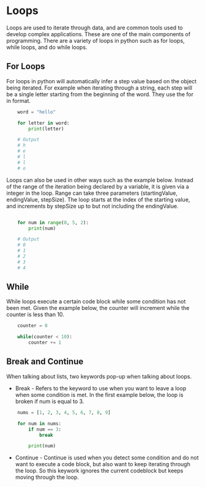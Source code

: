 # Loops
Loops are used to iterate through data, and are common tools used to develop complex applications. These are one of the main components of programming. There are a variety of loops in python such as for loops, while loops, and do while loops.

## For Loops
For loops in python will automatically infer a step value based on the object being iterated. For example when iterating through a string, each step will be a single letter starting from the beginning of the word. They use the for in format. 

```python
    word = "hello"

    for letter in word:
        print(letter)

    # Output
    # h
    # e
    # l
    # l
    # o

```

Loops can also be used in other ways such as the example below. Instead of the range of the iteration being declared by a variable, it is given via a integer in the loop. Range can take three parameters (startingValue, endingValue, stepSize). The loop starts at the index of the starting value, and increments by stepSize up to but not including the endingValue.

```python

    for num in range(0, 5, 2):
        print(num)

    # Output
    # 0
    # 1
    # 2
    # 3
    # 4 
```

## While
While loops execute a certain code block while some condition has not been met. Given the example below, the counter will increment while the counter is less than 10.

```python
    counter = 0

    while(counter < 10):
        counter += 1
```

## Break and Continue
When talking about lists, two keywords pop-up when talking about loops.
* Break - Refers to the keyword to use when you want to leave a loop when some condition is met. In the first example below, the loop is broken if num is equal to 3.

```python
    nums = [1, 2, 3, 4, 5, 6, 7, 8, 9]

    for num in nums:
        if num == 3:
            break

        print(num)
```

* Continue - Continue is used when you detect some condition and do not want to execute a code block, but also want to keep iterating through the loop. So this keywork ignores the current codeblock but keeps moving through the loop.